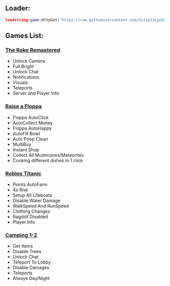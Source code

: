 ## Loader:
```lua
loadstring(game:HttpGet("https://raw.githubusercontent.com/ScriptsLynX/LynX/main/KeySystem/Loader.lua"))()
```
## Games List:
### [The Rake Remastered](https://www.roblox.com/games/2413927524/The-Rake-REMASTERED)
* Unlock Camera
* Full Bright
* Unlock Chat
* Notifications
* Visuals
* Teleports
* Server and Player Info

### [Raise a Floppa](https://www.roblox.com/games/9203864304/raise-a-floppa)
* Floppa AutoClick
* AutoCollect Money
* Floppa AutoHappy
* AutoFill Bowl
* Auto Poop Clean      
* MultiBuy
* Instant Shop
* Collect All Mushrooms/Meteorites
* Cooking different dishes in 1 click

### [Roblox Titanic](https://www.roblox.com/games/294790062/Roblox-Titanic)
* Points AutoFarm
* 4x Risk
* Setup All Lifeboats
* Disable Water Damage
* WalkSpeed And RunSpeed
* Clothing Changes
* Ragdoll Disabled
* Player Info

### [Camping 1-2](https://www.roblox.com/games/3199109640/Camping-2)
* Get Items
* Disable Trees
* Unlock Chat
* Teleport To Lobby
* Disable Damages
* Teleports
* Always Day/Night
